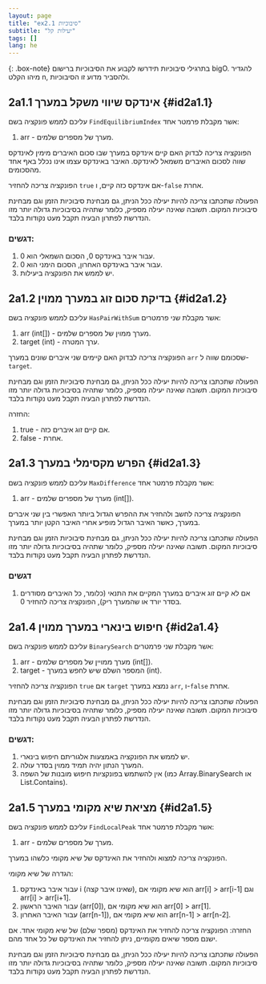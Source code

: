 ```yaml
---
layout: page
title: "ex2.1 סיבוכיות"
subtitle: "יעילות קל"
tags: []
lang: he
---
```


{: .box-note}
בתרגילי סיבוכיות תידרשו לקבוע את הסיבוכיות ברישום bigO. להגדיר מיהו הקלט n, ולהסביר מדוע זו הסיבוכיות.


## 2a1.1 אינדקס שיווי משקל במערך {#id2a1.1}

עליכם לממש פונקציה בשם `FindEquilibriumIndex` אשר מקבלת פרמטר אחד:

1. arr - מערך של מספרים שלמים.

הפונקציה צריכה לבדוק האם קיים אינדקס במערך שבו סכום האיברים מימין לאינדקס שווה לסכום האיברים משמאל לאינדקס. האיבר באינדקס עצמו אינו נכלל באף אחד מהסכומים.

הפונקציה צריכה להחזיר `true` אם אינדקס כזה קיים, ו-`false` אחרת.



הפעולה שתכתבו צריכה להיות יעילה ככל הניתן, גם מבחינת סיבוכיות הזמן וגם מבחינת סיבוכיות המקום. תשובה שאינה יעילה מספיק, כלומר שתהיה בסיבוכיות גדולה יותר מזו הנדרשת לפתרון הבעיה תקבל מעט נקודות בלבד.

### דגשים:

1. עבור איבר באינדקס 0, הסכום השמאלי הוא 0.
2. עבור איבר באינדקס האחרון, הסכום הימני הוא 0.
3. יש לממש את הפונקציה ביעילות.



## 2a1.2 בדיקת סכום זוג במערך ממוין {#id2a1.2}

עליכם לממש פונקציה בשם `HasPairWithSum` אשר מקבלת שני פרמטרים:

1. arr (int[]) - מערך ממוין של מספרים שלמים.
2. target (int) - ערך המטרה.

הפונקציה צריכה לבדוק האם קיימים שני איברים שונים במערך `arr` שסכומם שווה ל-`target`.



הפעולה שתכתבו צריכה להיות יעילה ככל הניתן, גם מבחינת סיבוכיות הזמן וגם מבחינת סיבוכיות המקום. תשובה שאינה יעילה מספיק, כלומר שתהיה בסיבוכיות גדולה יותר מזו הנדרשת לפתרון הבעיה תקבל מעט נקודות בלבד.



החזרה:

1. true - אם קיים זוג איברים כזה.
2. false - אחרת.



## 2a1.3 הפרש מקסימלי במערך {#id2a1.3}

עליכם לממש פונקציה בשם `MaxDifference` אשר מקבלת פרמטר אחד:

1. arr - מערך של מספרים שלמים (int[]).

הפונקציה צריכה לחשב ולהחזיר את ההפרש הגדול ביותר האפשרי בין שני איברים במערך, כאשר האיבר הגדול מופיע אחרי האיבר הקטן יותר במערך.



הפעולה שתכתבו צריכה להיות יעילה ככל הניתן, גם מבחינת סיבוכיות הזמן וגם מבחינת סיבוכיות המקום. תשובה שאינה יעילה מספיק, כלומר שתהיה בסיבוכיות גדולה יותר מזו הנדרשת לפתרון הבעיה תקבל מעט נקודות בלבד.



### דגשים

1. אם לא קיים זוג איברים במערך המקיים את התנאי (כלומר, כל האיברים מסודרים בסדר יורד או שהמערך ריק), הפונקציה צריכה להחזיר 0.



## 2a1.4 חיפוש בינארי במערך ממוין {#id2a1.4}

עליכם לממש פונקציה בשם `BinarySearch` אשר מקבלת שני פרמטרים:

1. arr - מערך ממויין של מספרים שלמים (int[]).
2. target - המספר השלם שיש לחפש במערך (int).

הפונקציה צריכה להחזיר `true` אם `target` נמצא במערך `arr`, ו-`false` אחרת.



הפעולה שתכתבו צריכה להיות יעילה ככל הניתן, גם מבחינת סיבוכיות הזמן וגם מבחינת סיבוכיות המקום. תשובה שאינה יעילה מספיק, כלומר שתהיה בסיבוכיות גדולה יותר מזו הנדרשת לפתרון הבעיה תקבל מעט נקודות בלבד.



### דגשים:

1. יש לממש את הפונקציה באמצעות אלגוריתם חיפוש בינארי.
2. המערך הנתון יהיה תמיד ממוין בסדר עולה.
3. אין להשתמש בפונקציות חיפוש מובנות של השפה (כמו Array.BinarySearch או List.Contains).



## 2a1.5 מציאת שיא מקומי במערך {#id2a1.5}

עליכם לממש פונקציה בשם `FindLocalPeak` אשר מקבלת פרמטר אחד:

1. arr - מערך של מספרים שלמים.

הפונקציה צריכה למצוא ולהחזיר את האינדקס של שיא מקומי כלשהו במערך.

הגדרה של שיא מקומי:

1. עבור איבר באינדקס i (שאינו איבר קצה), הוא שיא מקומי אם arr[i] > arr[i-1] וגם arr[i] > arr[i+1].
2. עבור האיבר הראשון (arr[0]), הוא שיא מקומי אם arr[0] > arr[1].
3. עבור האיבר האחרון (arr[n-1]), הוא שיא מקומי אם arr[n-1] > arr[n-2].

החזרה:
הפונקציה צריכה להחזיר את האינדקס (מספר שלם) של שיא מקומי אחד. אם ישנם מספר שיאים מקומיים, ניתן להחזיר את האינדקס של כל אחד מהם.



הפעולה שתכתבו צריכה להיות יעילה ככל הניתן, גם מבחינת סיבוכיות הזמן וגם מבחינת סיבוכיות המקום. תשובה שאינה יעילה מספיק, כלומר שתהיה בסיבוכיות גדולה יותר מזו הנדרשת לפתרון הבעיה תקבל מעט נקודות בלבד.
